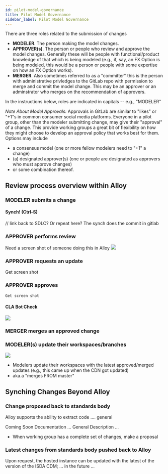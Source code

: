 ```yaml
---
id: pilot-model-governance
title: Pilot Model Governance
sidebar_label: Pilot Model Governance
---
```


There are three roles related to the submission of changes
* **MODELER**. The person making the model changes.
* **APPROVER(s)**. The person or people who review and approve the model changes. Generally these will be people with functional/product knowledge of that which is being modeled (e.g., if, say, an FX Option is being modeled, this would be a person or people with some expertise on how an FX Option works).
* **MERGER**. Also sometimes referred to as a "committer" this is the person with administrative privledges to the GitLab repo with permission to merge and commit the model change. This may be an approver or an adminstrator who merges on the recommendation of approvers. 

In the instructions below, roles are indicated in capitals -- e.g., "MODELER"

_Note About Model Approvals:_ Approvals in GitLab are similar to "likes" or "+1"s in common consumer social media platforms. Everyone in a pilot group, other than the modeler submitting change, may give their "approval" of a change. This provide working groups a great bit of flexibility on how they might choose to develop an approval policy that works best for them. Options may include 
* a consensus model (one or more fellow modelers need to "+1" a change)
* (a) designated approver(s) (one or people are designated as approvers who must approve changes)
* or some combination thereof. 


## Review process overview within Alloy

### MODELER submits a change
#### Synch! (Ctrl-S)
// link back to SDLC? Or repeat here?
The synch does the commit in gitlab


### APPROVER performs review 
  Need a screen shot of someone doing this in Alloy
![](assets/sdlc_gitlab_approval.JPG)

### APPROVER requests an update
  Get screen shot 

### APPROVER approves
    Get screen shot
   

#### CLA Bot Check
![](assets/sdlc_cla_bot.JPG)

### MERGER merges an approved change

### MODELER(s) update their workspaces/branches 
![](assets/sdlc_merge_button.JPG)
* Modelers update their workspaces with the latest approved/merged updates (e.g., this came up when the CDN got updated)
* aka.a "merges FROM master" 


## Synching Changes Beyond Alloy



### Change proposed back to standards body
Alloy supports the ability to extract code .... general 


Coming Soon Documentation ... General Description ... 
* When working group has a complete set of changes, make a proposal 


### Latest changes from standards body pushed back to Alloy

Upon request, the hosted instance can be updated with the latest of the version of the ISDA CDM; ... in the future ... <there is no button to push>


